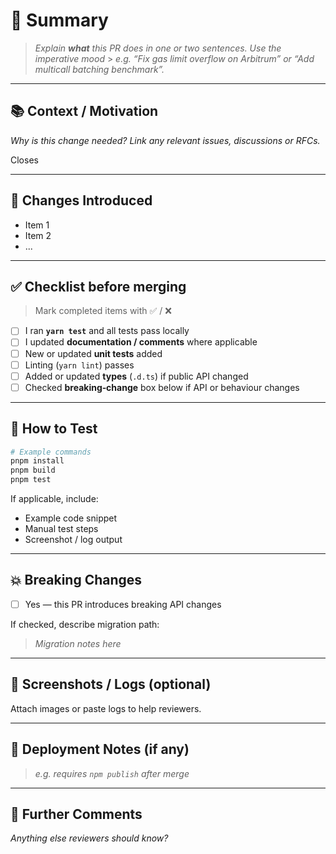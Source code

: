 <!--
Pull Request Template
Adapted for @evmlord/multicall‑sdk — keep PRs tidy & informative
-->

# 📝 Summary

> _Explain **what** this PR does in one or two sentences. Use the imperative mood_ > _e.g. “Fix gas limit overflow on Arbitrum” or “Add multicall batching benchmark”._

---

## 📚 Context / Motivation

_Why is this change needed? Link any relevant issues, discussions or RFCs._

Closes <!-- #IssueNumber -->

---

## 🔨 Changes Introduced

- Item 1
- Item 2
- ...

---

## ✅ Checklist before merging

> Mark completed items with ✅ / ❌

- [ ] I ran **`yarn test`** and all tests pass locally
- [ ] I updated **documentation / comments** where applicable
- [ ] New or updated **unit tests** added
- [ ] Linting (`yarn lint`) passes
- [ ] Added or updated **types** (`.d.ts`) if public API changed
- [ ] Checked **breaking‑change** box below if API or behaviour changes

---

## 🧪 How to Test

```bash
# Example commands
pnpm install
pnpm build
pnpm test
```

If applicable, include:

- Example code snippet
- Manual test steps
- Screenshot / log output

---

## 💥 Breaking Changes

- [ ] Yes — this PR introduces breaking API changes

If checked, describe migration path:

> _Migration notes here_

---

## 📸 Screenshots / Logs (optional)

Attach images or paste logs to help reviewers.

---

## 🚀 Deployment Notes (if any)

> _e.g. requires `npm publish` after merge_

---

## 🙌 Further Comments

_Anything else reviewers should know?_

